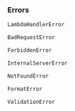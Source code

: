 ### Errors

```python
LambdaHandlerError
```
```python
BadRequestError
```
```python
ForbiddenError
```
```python
InternalServerError
```
```python
NotFoundError
```
```python
FormatError
```
```python
ValidationError
```
